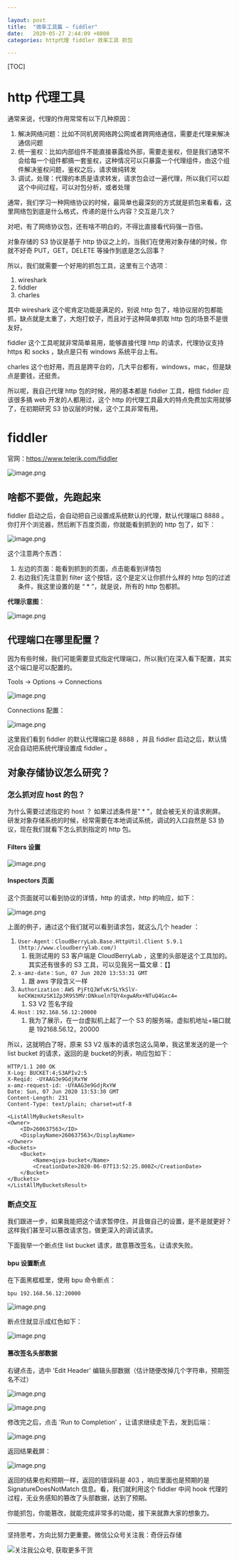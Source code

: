 ```yaml
---

layout: post
title:  "效率工具篇 — fiddler"
date:   2020-05-27 2:44:09 +0800
categories: http代理 fiddler 效率工具 抓包

---
```


[TOC]

# http 代理工具

通常来说，代理的作用常常有以下几种原因：

1. 解决网络问题：比如不同机房网络跨公网或者跨网络通信，需要走代理来解决通信问题
2. 统一鉴权：比如内部组件不能直接暴露给外部，需要走鉴权，但是我们通常不会给每一个组件都搞一套鉴权，这种情况可以只暴露一个代理组件，由这个组件解决鉴权问题，鉴权之后，请求做纯转发
3. 调试，处理：代理的本质是请求转发，请求包会过一遍代理，所以我们可以趁这个中间过程，可以对包分析，或者处理

通常，我们学习一种网络协议的时候，最简单也最深刻的方式就是抓包来看看，这里网络包到底是什么格式，传递的是什么内容？交互是几次？

对吧，有了网络协议包，还有啥不明白的，不得比直接看代码强一百倍。

对象存储的 S3 协议是基于 http 协议之上的，当我们在使用对象存储的时候，你就不好奇 PUT，GET，DELETE 等操作到底是怎么回事？

所以，我们就需要一个好用的抓包工具，这里有三个选项：

1. wireshark
2. fiddler
3. charles

其中 wireshark 这个呢肯定功能是满足的，别说 http 包了，啥协议层的包都能抓，缺点就是太重了，大炮打蚊子，而且对于这种简单抓取 http 包的场景不是很友好。

fiddler 这个工具呢就非常简单易用，能够直接代理 http 的请求，代理协议支持 https 和 socks ，缺点是只有 windows 系统平台上有。

charles 这个也好用，而且是跨平台的，几大平台都有，windows，mac，但是缺点是要钱，还挺贵。

所以呢，我自己代理 http 包的时候，用的基本都是 fiddler 工具，相信 fiddler 应该很多搞 web 开发的人都用过，这个 http  的代理工具最大的特点免费加实用就够了，在初期研究 S3 协议层的时候，这个工具非常有用。

# fiddler

官网：https://www.telerik.com/fiddler

![image.png](https://upload-images.jianshu.io/upload_images/14414032-c4ca70a576346633.png?imageMogr2/auto-orient/strip%7CimageView2/2/w/1240)

## 啥都不要做，先跑起来

fiddler 启动之后，会自动把自己设置成系统默认的代理，默认代理端口 8888 。你打开个浏览器，然后刷下百度页面，你就能看到抓到的 http 包了，如下：

![image.png](https://upload-images.jianshu.io/upload_images/14414032-d96a903e0da2892b.png?imageMogr2/auto-orient/strip%7CimageView2/2/w/1240)

这个注意两个东西：

1. 左边的页面：能看到抓到的页面，点击能看到详情包
2. 右边我们先注意到 filter 这个按钮，这个是定义让你抓什么样的 http 包的过滤条件，我这里设置的是 “ * ”，就是说，所有的 http 包都抓。

**代理示意图**：

![image.png](https://upload-images.jianshu.io/upload_images/14414032-abdb0ee67a2fc8db.png?imageMogr2/auto-orient/strip%7CimageView2/2/w/1240)

## 代理端口在哪里配置？

因为有些时候，我们可能需要显式指定代理端口，所以我们在深入看下配置，其实这个端口是可以配置的。

Tools -> Options -> Connections

![image.png](https://upload-images.jianshu.io/upload_images/14414032-fbafe44efb14c1dd.png?imageMogr2/auto-orient/strip%7CimageView2/2/w/1240)

Connections 配置：

![image.png](https://upload-images.jianshu.io/upload_images/14414032-24307231cb27cb50.png?imageMogr2/auto-orient/strip%7CimageView2/2/w/1240)

这里我们看到 fiddler 的默认代理端口是 8888 ，并且 fiddler 启动之后，默认情况会自动把系统代理设置成 fiddler 。

## 对象存储协议怎么研究？

### 怎么抓对应 host 的包？

为什么需要过滤指定的 host ？ 如果过滤条件是“ * ”，就会被无关的请求刷屏。
研发对象存储系统的时候，经常需要在本地调试系统，调试的入口自然是 S3 协议，现在我们就看下怎么抓到指定的 http 包。

#### Filters 设置 

![image.png](https://upload-images.jianshu.io/upload_images/14414032-80ddb92f0c673dc6.png?imageMogr2/auto-orient/strip%7CimageView2/2/w/1240)

#### Inspectors 页面

这个页面就可以看到协议的详情，http 的请求，http 的响应，如下：

![image.png](https://upload-images.jianshu.io/upload_images/14414032-3c9f9097f3fd8ccc.png?imageMogr2/auto-orient/strip%7CimageView2/2/w/1240)

上面的例子，通过这个我们就可以看到请求包，就这么几个 header ：

1. `User-Agent：CloudBerryLab.Base.HttpUtil.Client 5.9.1 (http://www.cloudberrylab.com/)`
    1. 我测试用的 S3 客户端是 CloudBerryLab ，这里的头部是这个工具加的。其实还有很多的 S3 工具，可以见我另一篇文章：【】
2. `x-amz-date：Sun, 07 Jun 2020 13:53:31 GMT`
    1. 跟 aws 字段含义一样
3. `Authorization：AWS PjFtQJWfvKrSLYkSlV-keCKWzmXzSK1Zp3R9S5MV:DNkuelnTQY4xgwARx+NTuQ4Gxc4=`
    1. S3 V2 签名字段
4. `Host：192.168.56.12:20000`
    1. 我为了展示，在一台虚拟机上起了一个 S3 的服务端，虚拟机地址+端口就是 192168.56.12，20000

所以，这就明白了呀，原来 S3 V2 版本的请求包这么简单，我这里发送的是一个 list bucket 的请求，返回的是 bucket的列表，响应包如下：

```
HTTP/1.1 200 OK
X-Log: BUCKET:4;S3APIv2:5
X-Reqid: -UYAAG3e9GdjRxYW
x-amz-request-id: -UYAAG3e9GdjRxYW
Date: Sun, 07 Jun 2020 13:53:30 GMT
Content-Length: 231
Content-Type: text/plain; charset=utf-8

<ListAllMyBucketsResult>
<Owner>
    <ID>260637563</ID>
    <DisplayName>260637563</DisplayName>
</Owner>
<Buckets>
    <Bucket>
        <Name>qiya-bucket</Name>
        <CreationDate>2020-06-07T13:52:25.000Z</CreationDate>
    </Bucket>
</Buckets>
</ListAllMyBucketsResult>
```

### 断点交互

我们跟进一步，如果我能把这个请求暂停住，并且做自己的设置，是不是就更好？这样我们甚至可以篡改请求包，做更深入的调试请求。

下面我举一个断点住 list bucket 请求，故意篡改签名，让请求失败。

#### bpu 设置断点

在下面黑框框里，使用 bpu 命令断点：

```
bpu 192.168.56.12:20000
```

![image.png](https://upload-images.jianshu.io/upload_images/14414032-2978f02877314300.png?imageMogr2/auto-orient/strip%7CimageView2/2/w/1240)

断点住就显示成红色如下：

![image.png](https://upload-images.jianshu.io/upload_images/14414032-8f5d84d43e9892cb.png?imageMogr2/auto-orient/strip%7CimageView2/2/w/1240)


#### 篡改签名头部数据

右键点击，选中 'Edit Header' 编辑头部数据（估计随便改掉几个字符串，预期签名不过）

![image.png](https://upload-images.jianshu.io/upload_images/14414032-10789fc94f00dc55.png?imageMogr2/auto-orient/strip%7CimageView2/2/w/1240)

![image.png](https://upload-images.jianshu.io/upload_images/14414032-29defd9c1be53010.png?imageMogr2/auto-orient/strip%7CimageView2/2/w/1240)

修改完之后，点击 'Run to Completion' ，让请求继续走下去，发到后端：

![image.png](https://upload-images.jianshu.io/upload_images/14414032-78b676f184ad0cb0.png?imageMogr2/auto-orient/strip%7CimageView2/2/w/1240)

返回结果截屏：

![image.png](https://upload-images.jianshu.io/upload_images/14414032-27fd42961242c335.png?imageMogr2/auto-orient/strip%7CimageView2/2/w/1240)

返回的结果也和预期一样，返回的错误码是 403 ，响应里面也是预期的是 SignatureDoesNotMatch 信息。看，我们就利用这个 fiddler 中间 hook 代理的过程，无业务感知的篡改了头部数据，达到了预期。

你能抓包，你能篡改，就能完成非常多的功能，接下来就靠大家的想象力。

---
坚持思考，方向比努力更重要。微信公众号关注我：奇伢云存储

![关注我公众号, 获取更多干货](https://cdn.jsdelivr.net/gh/liqingqiya/liqingqiya.github.io/images/wechat_public_no.png)


